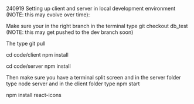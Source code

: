 240919
Setting up client and server in local development environment (NOTE: this may evolve over time):

Make sure your in the right branch
in the terminal type git checkout db_test
(NOTE: this may get pushed to the dev branch soon)

The type git pull

cd code/client
npm install

cd code/server
npm install

Then make sure you have a terminal split screen and in the server folder type node server
and in the client folder type npm start

npm install react-icons
